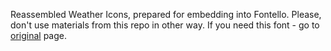 Reassembled Weather Icons, prepared for embedding into Fontello.
Please, don't use materials from this repo in other way. If you need this font -
go to [original](https://github.com/dyaa/weather-icons) page.
